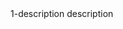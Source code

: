 <custom-demo-block> 
  <div slot="description">
    <!--render-description:xxx:render-description-->
    1-description description
  </div>
  <template slot="demo">
    <!--render-demo:xxx:render-demo-->
    2- 引用的组件标签
    <hello-world></hello-world>
  </template>
  <template slot="source">
    <!--render-source:xxx:render-source-->

```html
<template>
  <div>
    <h2 v-html="msg"></h2>
    这是自定义渲染模板的测试组件
    <textarea class="ttt" v-model="msg" rows="4" cols="80"></textarea>
  </div>
</template>
<script>
  export default {
    name: "HelloWorld",
    data() {
      return {
        msg: "Hello World, Nice to meet you!",
      };
    },
  };
</script>
<style scoped>
  .ttt {
    resize: none;
    color: red;
  }
</style>
```

  </template>
</custom-demo-block>
